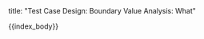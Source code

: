 <frontmatter>
title: "Test Case Design: Boundary Value Analysis: What"
</frontmatter>

{{index_body}}
